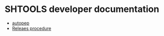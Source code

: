 # SHTOOLS developer documentation

* [autopep](autopep.md)
* [Releaes procedure](release-procedure.md)
